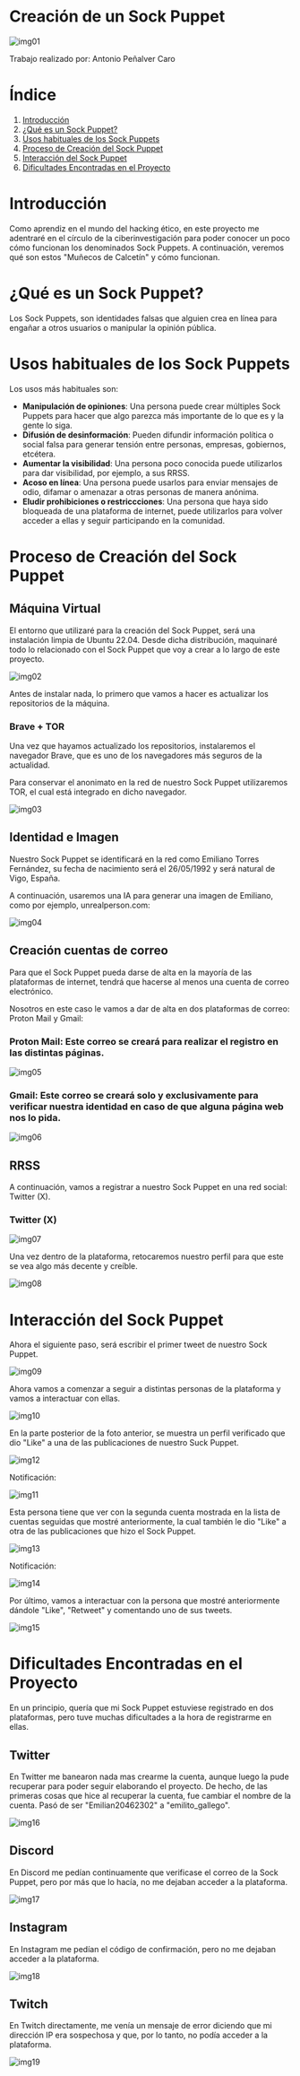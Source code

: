 # Creación de un Sock Puppet

![img01](https://github.com/AntonioPC94/Hacking-Etico-23-24/blob/39e0b0e1aa1f56a013a4541b851ab7060a9021f0/Pr%C3%A1cticas/img/img01.jpg)

Trabajo realizado por: Antonio Peñalver Caro

# Índice

1. [Introducción](#introducción)
2. [¿Qué es un Sock Puppet?](#qué-es-un-sock-puppet)
3. [Usos habituales de los Sock Puppets](#usos-habituales-de-los-sock-puppets)
4. [Proceso de Creación del Sock Puppet](#proceso-de-creación-del-sock-puppet)
5. [Interacción del Sock Puppet](#interacción-del-sock-puppet)
6. [Dificultades Encontradas en el Proyecto](#dificultades-encontradas-en-el-proyecto)

# Introducción

Como aprendiz en el mundo del hacking ético, en este proyecto me adentraré en el círculo de la ciberinvestigación para poder conocer un poco cómo funcionan los denominados Sock Puppets. A continuación, veremos qué son estos "Muñecos de Calcetín" y cómo funcionan.

# ¿Qué es un Sock Puppet?

Los Sock Puppets, son identidades falsas que alguien crea en línea para engañar a otros usuarios o manipular la opinión pública.

# Usos habituales de los Sock Puppets

Los usos más habituales son:

- **Manipulación de opiniones**: Una persona puede crear múltiples Sock Puppets para hacer que algo parezca más importante de lo que es y la gente lo siga.
- **Difusión de desinformación**: Pueden difundir información política o social falsa para generar tensión entre personas, empresas, gobiernos, etcétera.
- **Aumentar la visibilidad**: Una persona poco conocida puede utilizarlos para dar visibilidad, por ejemplo, a sus RRSS.
- **Acoso en línea**: Una persona puede usarlos para enviar mensajes de odio, difamar o amenazar a otras personas de manera anónima.
- **Eludir prohibiciones o restriccciones**: Una persona que haya sido bloqueada de una plataforma de internet, puede utilizarlos para volver acceder a ellas y seguir participando en la comunidad.

# Proceso de Creación del Sock Puppet

## Máquina Virtual

El entorno que utilizaré para la creación del Sock Puppet, será una instalación limpia de Ubuntu 22.04. Desde dicha distribución, maquinaré todo lo relacionado con el Sock Puppet que voy a crear a lo largo de este proyecto.

![img02](https://github.com/AntonioPC94/Hacking-Etico-23-24/blob/778f5ae3a3f0b603d9fcbb06d65236c6d046a9a4/Pr%C3%A1cticas/img/img02.png)

Antes de instalar nada, lo primero que vamos a hacer es actualizar los repositorios de la máquina.

### Brave + TOR

Una vez que hayamos actualizado los repositorios, instalaremos el navegador Brave, que es uno de los navegadores más seguros de la actualidad.

Para conservar el anonimato en la red de nuestro Sock Puppet utilizaremos TOR, el cual está integrado en dicho navegador.

![img03](https://github.com/AntonioPC94/Hacking-Etico-23-24/blob/778f5ae3a3f0b603d9fcbb06d65236c6d046a9a4/Pr%C3%A1cticas/img/img03.png)

## Identidad e Imagen

Nuestro Sock Puppet se identificará en la red como Emiliano Torres Fernández, su fecha de nacimiento será el 26/05/1992 y será natural de Vigo, España. 

A continuación, usaremos una IA para generar una imagen de Emiliano, como por ejemplo, unrealperson.com:

![img04](https://github.com/AntonioPC94/Hacking-Etico-23-24/blob/778f5ae3a3f0b603d9fcbb06d65236c6d046a9a4/Pr%C3%A1cticas/img/img04.png)

## Creación cuentas de correo

Para que el Sock Puppet pueda darse de alta en la mayoría de las plataformas de internet, tendrá que hacerse al menos una cuenta de correo electrónico.

Nosotros en este caso le vamos a dar de alta en dos plataformas de correo: Proton Mail y Gmail:

### Proton Mail: Este correo se creará para realizar el registro en las distintas páginas.

![img05](https://github.com/AntonioPC94/Hacking-Etico-23-24/blob/0c4a1f95e8fa112d0078b7bd6b32bd8259fc20f6/Pr%C3%A1cticas/img/img05.png)

### Gmail: Este correo se creará solo y exclusivamente para verificar nuestra identidad en caso de que alguna página web nos lo pida.

![img06](https://github.com/AntonioPC94/Hacking-Etico-23-24/blob/0c4a1f95e8fa112d0078b7bd6b32bd8259fc20f6/Pr%C3%A1cticas/img/img06.png)

## RRSS

A continuación, vamos a registrar a nuestro Sock Puppet en una red social: Twitter (X).

### Twitter (X)

![img07](https://github.com/AntonioPC94/Hacking-Etico-23-24/blob/cd51573823be09ccb2d5b837496b0d58e0ebc502/Pr%C3%A1cticas/img/img07.png)

Una vez dentro de la plataforma, retocaremos nuestro perfil para que este se vea algo más decente y creíble.

![img08](https://github.com/AntonioPC94/Hacking-Etico-23-24/blob/cd51573823be09ccb2d5b837496b0d58e0ebc502/Pr%C3%A1cticas/img/img08.png)

# Interacción del Sock Puppet

Ahora el siguiente paso, será escribir el primer tweet de nuestro Sock Puppet.

![img09](https://github.com/AntonioPC94/Hacking-Etico-23-24/blob/cd51573823be09ccb2d5b837496b0d58e0ebc502/Pr%C3%A1cticas/img/img09.png)

Ahora vamos a comenzar a seguir a distintas personas de la plataforma y vamos a interactuar con ellas.

![img10](https://github.com/AntonioPC94/Hacking-Etico-23-24/blob/cd51573823be09ccb2d5b837496b0d58e0ebc502/Pr%C3%A1cticas/img/img10.png)

En la parte posterior de la foto anterior, se muestra un perfil verificado que dio "Like" a una de las publicaciones de nuestro Suck Puppet.

![img12](https://github.com/AntonioPC94/Hacking-Etico-23-24/blob/2e4455989f833a512b5d0776279f44e85a7d51dd/Pr%C3%A1cticas/img/img12.png)

Notificación:

![img11](https://github.com/AntonioPC94/Hacking-Etico-23-24/blob/2e4455989f833a512b5d0776279f44e85a7d51dd/Pr%C3%A1cticas/img/img11.png)

Esta persona tiene que ver con la segunda cuenta mostrada en la lista de cuentas seguidas que mostré anteriormente, la cual también le dio "Like" a otra de las publicaciones que hizo el Sock Puppet.

![img13](https://github.com/AntonioPC94/Hacking-Etico-23-24/blob/2e4455989f833a512b5d0776279f44e85a7d51dd/Pr%C3%A1cticas/img/img13.png)

Notificación:

![img14](https://github.com/AntonioPC94/Hacking-Etico-23-24/blob/2e4455989f833a512b5d0776279f44e85a7d51dd/Pr%C3%A1cticas/img/img14.png)

Por último, vamos a interactuar con la persona que mostré anteriormente dándole "Like", "Retweet" y comentando uno de sus tweets.

![img15](https://github.com/AntonioPC94/Hacking-Etico-23-24/blob/14cc5554afec73b36482ec8d7b638e4e7ec7eaa8/Pr%C3%A1cticas/img/img15.png)

# Dificultades Encontradas en el Proyecto

En un principio, quería que mi Sock Puppet estuviese registrado en dos plataformas, pero tuve muchas dificultades a la hora de registrarme en ellas.

## Twitter

En Twitter me banearon nada mas crearme la cuenta, aunque luego la pude recuperar para poder seguir elaborando el proyecto. De hecho, de las primeras cosas que hice al recuperar la cuenta, fue cambiar el nombre de la cuenta. Pasó de ser "Emilian20462302" a "emilito_gallego".

![img16](https://github.com/AntonioPC94/Hacking-Etico-23-24/blob/9c9cb58ab9ece3c5a0cdd8a638f2925ae3da2465/Pr%C3%A1cticas/img/img16.png)

## Discord

En Discord me pedían continuamente que verificase el correo de la Sock Puppet, pero por más que lo hacía, no me dejaban acceder a la plataforma.

![img17](https://github.com/AntonioPC94/Hacking-Etico-23-24/blob/9c9cb58ab9ece3c5a0cdd8a638f2925ae3da2465/Pr%C3%A1cticas/img/img17.png)

## Instagram

En Instagram me pedían el código de confirmación, pero no me dejaban acceder a la plataforma.

![img18](https://github.com/AntonioPC94/Hacking-Etico-23-24/blob/9c9cb58ab9ece3c5a0cdd8a638f2925ae3da2465/Pr%C3%A1cticas/img/img18.png)

## Twitch

En Twitch directamente, me venía un mensaje de error diciendo que mi dirección IP era sospechosa y que, por lo tanto, no podía acceder a la plataforma.

![img19](https://github.com/AntonioPC94/Hacking-Etico-23-24/blob/9c9cb58ab9ece3c5a0cdd8a638f2925ae3da2465/Pr%C3%A1cticas/img/img19.png)





